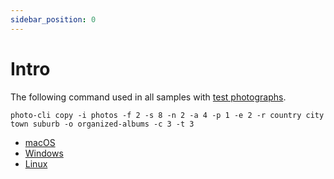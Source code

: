 ```yaml
---
sidebar_position: 0
---
```


# Intro

The following command used in all samples with [test photographs](https://github.com/photo-cli/photo-cli/tree/main/docs/test-photographs).

```
photo-cli copy -i photos -f 2 -s 8 -n 2 -a 4 -p 1 -e 2 -r country city town suburb -o organized-albums -c 3 -t 3
```

- [macOS](/docs/sample-usage-screenshots/macos)
- [Windows](/docs/sample-usage-screenshots/windows)
- [Linux](/docs/sample-usage-screenshots/linux)